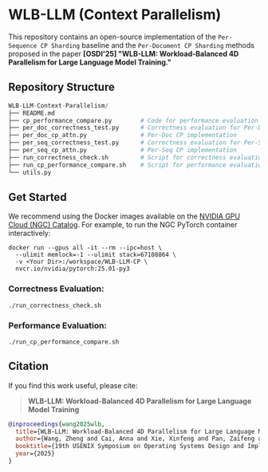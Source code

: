 # WLB-LLM (Context Parallelism)

This repository contains an open-source implementation of the `Per-Sequence CP Sharding` baseline and the `Per-Document CP Sharding` methods proposed in the paper **[OSDI'25] "WLB-LLM: Workload-Balanced 4D Parallelism for Large Language Model Training."**


## Repository Structure

```python
WLB-LLM-Context-Parallelism/
├── README.md
├── cp_performance_compare.py        # Code for performance evaluation
├── per_doc_correctness_test.py      # Correctness evaluation for Per-Doc CP
├── per_doc_cp_attn.py               # Per-Doc CP implementation
├── per_seq_correctness_test.py      # Correctness evaluation for Per-Seq CP
├── per_seq_cp_attn.py               # Per-Seq CP implementation
├── run_correctness_check.sh         # Script for correctness evaluation
├── run_cp_performance_compare.sh    # Script for performance evaluation
└── utils.py
```


## Get Started

We recommend using the Docker images available on the [NVIDIA GPU Cloud (NGC) Catalog](https://catalog.ngc.nvidia.com/orgs/nvidia/containers/pytorch). For example, to run the NGC PyTorch container interactively:

```shell
docker run --gpus all -it --rm --ipc=host \
  --ulimit memlock=-1 --ulimit stack=67108864 \
  -v <Your Dir>:/workspace/WLB-LLM-CP \
  nvcr.io/nvidia/pytorch:25.01-py3
```



### Correctness Evaluation:

```shell
./run_correctness_check.sh
```



### Performance Evaluation:

```shell
./run_cp_performance_compare.sh
```



## Citation

If you find this work useful, please cite:

> **WLB-LLM: Workload-Balanced 4D Parallelism for Large Language Model Training** 

```bibtex
@inproceedings{wang2025wlb,
  title={WLB-LLM: Workload-Balanced 4D Parallelism for Large Language Model Training},
  author={Wang, Zheng and Cai, Anna and Xie, Xinfeng and Pan, Zaifeng and Guan, Yue and Chu, Weiwei and Wang, Jie and Li, Shikai and Huang, Jianyu and Cai, Chris and others},
  booktitle={19th USENIX Symposium on Operating Systems Design and Implementation (OSDI 25)},
  year={2025}
}

